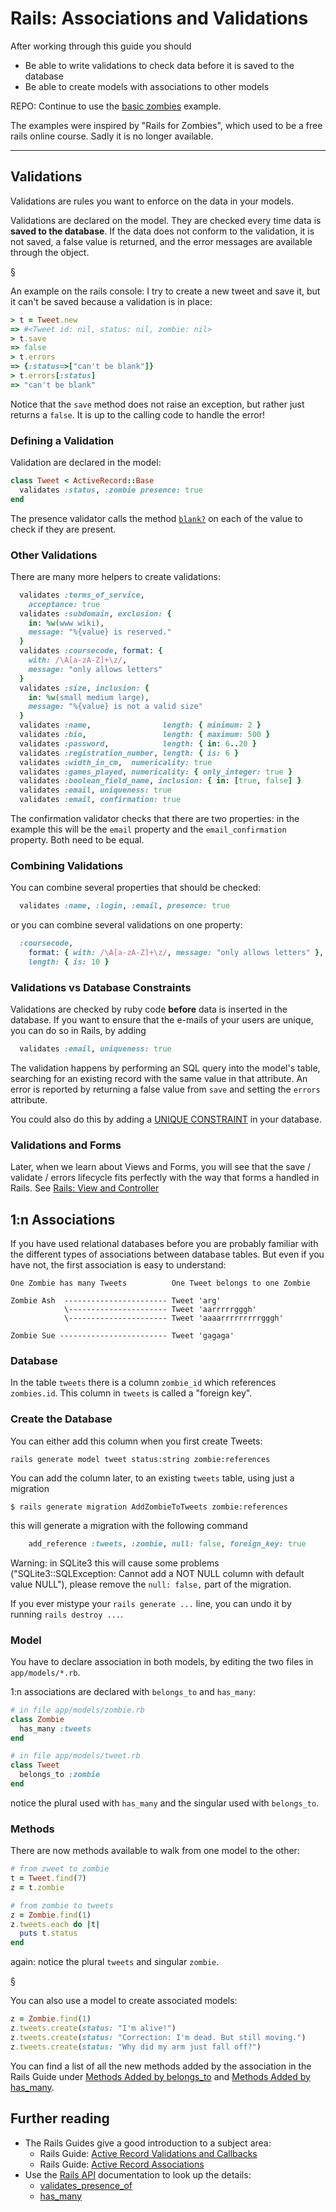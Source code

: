 # Rails: Associations and Validations

After working through this guide you should

- Be able to write validations to check data before it is saved to the database
- Be able to create models with associations to other models

REPO: Continue to use the [basic zombies](https://github.com/backend-development/advanced_zombies) example.

The examples were inspired by "Rails for Zombies", which used to be a free rails online course.
Sadly it is no longer available.

---

## Validations

Validations are rules you want to enforce on the data in your models.

Validations are declared on the model. They are checked every time data is **saved to the database**. If the data does not conform to the validation, it is not saved, a false value is returned, and the error messages are available through the object.

§

An example on the rails console: I try to create a new tweet and save it,
but it can't be saved because a validation is in place:

```ruby
> t = Tweet.new
=> #<Tweet id: nil, status: nil, zombie: nil>
> t.save
=> false
> t.errors
=> {:status=>["can't be blank"]}
> t.errors[:status]
=> "can't be blank"
```

Notice that the `save` method does not raise an exception,
but rather just returns a `false`. It is up to the calling
code to handle the error!

### Defining a Validation

Validation are declared in the model:

```ruby
class Tweet < ActiveRecord::Base
  validates :status, :zombie presence: true
end
```

The presence validator calls the method [`blank?`](https://api.rubyonrails.org/classes/Object.html#method-i-blank-3F) on each of the value to check if they are present.

### Other Validations

There are many more helpers to create validations:

```ruby
  validates :terms_of_service,
    acceptance: true
  validates :subdomain, exclusion: {
    in: %w(www wiki),
    message: "%{value} is reserved."
  }
  validates :coursecode, format: {
    with: /\A[a-zA-Z]+\z/,
    message: "only allows letters"
  }
  validates :size, inclusion: {
    in: %w(small medium large),
    message: "%{value} is not a valid size"
  }
  validates :name,                length: { minimum: 2 }
  validates :bio,                 length: { maximum: 500 }
  validates :password,            length: { in: 6..20 }
  validates :registration_number, length: { is: 6 }
  validates :width_in_cm,  numericality: true
  validates :games_played, numericality: { only_integer: true }
  validates :boolean_field_name, inclusion: { in: [true, false] }
  validates :email, uniqueness: true
  validates :email, confirmation: true
```

The confirmation validator checks that there are two properties: in the example
this will be the `email` property and the `email_confirmation` property. Both
need to be equal.

### Combining Validations

You can combine several properties that should be checked:

```ruby
  validates :name, :login, :email, presence: true
```

or you can combine several validations on one property:

```ruby
  :coursecode,
    format: { with: /\A[a-zA-Z]+\z/, message: "only allows letters" },
    length: { is: 10 }
```

### Validations vs Database Constraints

Validations are checked by ruby code **before** data is inserted
in the database. If you want to ensure that the e-mails of your users
are unique, you can do so in Rails, by adding

```ruby
  validates :email, uniqueness: true
```

The validation happens by performing an SQL query into the model's table, searching for an existing record with the same value in that attribute. An error is reported by
returning a false value from `save` and setting the `errors` attribute.

You could also do this by adding a [UNIQUE CONSTRAINT](https://www.postgresql.org/docs/current/ddl-constraints.html#DDL-CONSTRAINTS-UNIQUE-CONSTRAINTS) in your database.

[comment]: # "It will be checked by the database.  An error is reported by raising an exception when the `safe` is called."

### Validations and Forms

Later, when we learn about Views and Forms, you will see
that the save / validate / errors lifecycle fits perfectly with
the way that forms a handled in Rails. See [Rails: View and Controller](/rails_view_and_controller.html)

## 1:n Associations

If you have used relational databases before you are probably familiar
with the different types of associations between database tables. But even
if you have not, the first association is easy to understand:

```
One Zombie has many Tweets          One Tweet belongs to one Zombie

Zombie Ash  ----------------------- Tweet 'arg'
            \---------------------- Tweet 'aarrrrrgggh'
            \---------------------- Tweet 'aaaarrrrrrrrrgggh'

Zombie Sue ------------------------ Tweet 'gagaga'
```

### Database

In the table `tweets` there is a column `zombie_id` which references `zombies.id`.
This column in `tweets` is called a "foreign key".

### Create the Database

You can either add this column when you first create Tweets:

```
rails generate model tweet status:string zombie:references
```

You can add the column later, to an existing `tweets` table, using just a migration

```
$ rails generate migration AddZombieToTweets zombie:references
```

this will generate a migration with the following command

```ruby
    add_reference :tweets, :zombie, null: false, foreign_key: true
```

Warning: in SQLite3 this will cause some problems ("SQLite3::SQLException: Cannot add a NOT NULL column with default value NULL"), please remove the `null: false,` part of the migration.

If you ever mistype your `rails generate ...` line, you can undo it by running `rails destroy ...`.

### Model

You have to declare association in both models, by
editing the two files in `app/models/*.rb`.

1:n associations are declared with `belongs_to` and `has_many`:

```ruby
# in file app/models/zombie.rb
class Zombie
  has_many :tweets
end

# in file app/models/tweet.rb
class Tweet
  belongs_to :zombie
end
```

notice the plural used with `has_many` and the singular used with `belongs_to`.

### Methods

There are now methods available to walk from one model to the other:

```ruby
# from zweet to zombie
t = Tweet.find(7)
z = t.zombie

# from zombie to tweets
z = Zombie.find(1)
z.tweets.each do |t|
  puts t.status
end
```

again: notice the plural `tweets` and singular `zombie`.

§

You can also use a model to create associated models:

```ruby
z = Zombie.find(1)
z.tweets.create(status: "I'm alive!")
z.tweets.create(status: "Correction: I'm dead. But still moving.")
z.tweets.create(status: "Why did my arm just fall off?")
```

You can find a list of all the new methods added by the
association in the Rails Guide under [Methods Added by belongs_to](https://guides.rubyonrails.org/association_basics.html#belongs-to-association-reference) and
[Methods Added by has_many](https://guides.rubyonrails.org/association_basics.html#has-many-association-reference).

## Further reading

- The Rails Guides give a good introduction to a subject area:
  - Rails Guide: [Active Record Validations and Callbacks](https://guides.rubyonrails.org/active_record_validations_callbacks.html)
  - Rails Guide: [Active Record Associations](https://guides.rubyonrails.org/association_basics.html)
- Use the [Rails API](https://api.rubyonrails.org/) documentation to look up the details:
  - [validates_presence_of](https://api.rubyonrails.org/classes/ActiveRecord/Validations/ClassMethods.html#method-i-validates_presence_of)
  - [has_many](https://api.rubyonrails.org/classes/ActiveRecord/Associations/ClassMethods.html#method-i-has_many)
